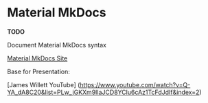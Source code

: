 # Material MkDocs

**TODO**

Document Material MkDocs syntax

[Material MkDocs Site](https://squidfunk.github.io/mkdocs-material/reference/)

Base for Presentation:

[James Willett YouTube] (<https://www.youtube.com/watch?v=Q-YA_dA8C20&list=PLw_jGKXm9lIaJCD8YClu6cAz1TcFdJdIf&index=2>)
